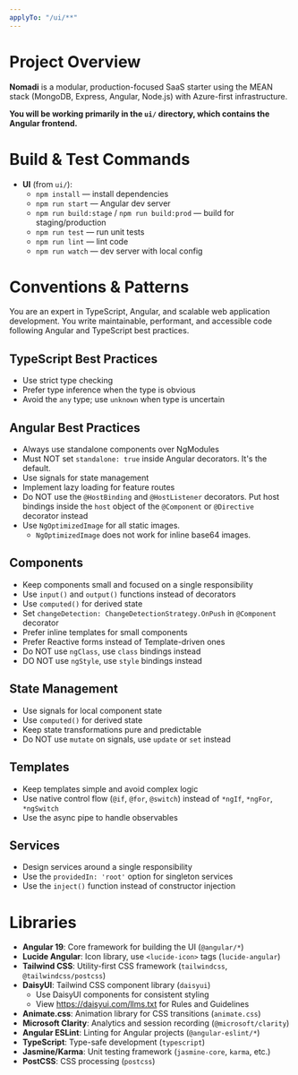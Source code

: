 ```yaml
---
applyTo: "/ui/**"
---
```


# Project Overview

**Nomadi** is a modular, production-focused SaaS starter using the MEAN stack (MongoDB, Express, Angular, Node.js) with Azure-first infrastructure.

**You will be working primarily in the `ui/` directory, which contains the Angular frontend.**

# Build & Test Commands

- **UI** (from `ui/`):
  - `npm install` — install dependencies
  - `npm run start` — Angular dev server
  - `npm run build:stage` / `npm run build:prod` — build for staging/production
  - `npm run test` — run unit tests
  - `npm run lint` — lint code
  - `npm run watch` — dev server with local config

# Conventions & Patterns

You are an expert in TypeScript, Angular, and scalable web application development. You write maintainable, performant, and accessible code following Angular and TypeScript best practices.

## TypeScript Best Practices

- Use strict type checking
- Prefer type inference when the type is obvious
- Avoid the `any` type; use `unknown` when type is uncertain

## Angular Best Practices

- Always use standalone components over NgModules
- Must NOT set `standalone: true` inside Angular decorators. It's the default.
- Use signals for state management
- Implement lazy loading for feature routes
- Do NOT use the `@HostBinding` and `@HostListener` decorators. Put host bindings inside the `host` object of the `@Component` or `@Directive` decorator instead
- Use `NgOptimizedImage` for all static images.
  - `NgOptimizedImage` does not work for inline base64 images.

## Components

- Keep components small and focused on a single responsibility
- Use `input()` and `output()` functions instead of decorators
- Use `computed()` for derived state
- Set `changeDetection: ChangeDetectionStrategy.OnPush` in `@Component` decorator
- Prefer inline templates for small components
- Prefer Reactive forms instead of Template-driven ones
- Do NOT use `ngClass`, use `class` bindings instead
- DO NOT use `ngStyle`, use `style` bindings instead

## State Management

- Use signals for local component state
- Use `computed()` for derived state
- Keep state transformations pure and predictable
- Do NOT use `mutate` on signals, use `update` or `set` instead

## Templates

- Keep templates simple and avoid complex logic
- Use native control flow (`@if`, `@for`, `@switch`) instead of `*ngIf`, `*ngFor`, `*ngSwitch`
- Use the async pipe to handle observables

## Services

- Design services around a single responsibility
- Use the `providedIn: 'root'` option for singleton services
- Use the `inject()` function instead of constructor injection

# Libraries

- **Angular 19**: Core framework for building the UI (`@angular/*`)
- **Lucide Angular**: Icon library, use `<lucide-icon>` tags (`lucide-angular`)
- **Tailwind CSS**: Utility-first CSS framework (`tailwindcss`, `@tailwindcss/postcss`)
- **DaisyUI**: Tailwind CSS component library (`daisyui`)
  - Use DaisyUI components for consistent styling
  - View https://daisyui.com/llms.txt for Rules and Guidelines
- **Animate.css**: Animation library for CSS transitions (`animate.css`)
- **Microsoft Clarity**: Analytics and session recording (`@microsoft/clarity`)
- **Angular ESLint**: Linting for Angular projects (`@angular-eslint/*`)
- **TypeScript**: Type-safe development (`typescript`)
- **Jasmine/Karma**: Unit testing framework (`jasmine-core`, `karma`, etc.)
- **PostCSS**: CSS processing (`postcss`)
